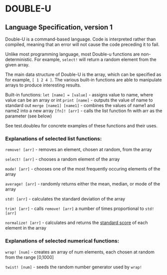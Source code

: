 # DOUBLE-U

## Language Specification, version 1

Double-U is a command-based language. Code is interpreted rather than compiled,
meaning that an error will not cause the code preceding it to fail.

Unlike most programming language, most Double-u functions are non-deterministic.
For example, `select!` will return a random element from the given array.

The main data structure of Double-U is the array, which can be specified as for
example, `[ 1 2 4 ]`. The various built-in functions are able to manipulate 
arrays to produce interesting results.

Built-in functions:
`let [name] = [value]` - assigns value to name, where value can be an array or int
`print [name]` - outputs the value of name to standard out
`merge [name1] [name1]` - combines the values of name1 and name2 into a new array
`[fn]! [arr]` - calls the list function fn with arr as the parameter (see below)

See test.doubleu for concrete examples of these functions and their uses.

### Explanations of selected list functions:

`remove! [arr]` - removes an element, chosen at random, from the array

`select! [arr]` - chooses a random element of the array

`mode! [arr]` - chooses one of the most frequently occuring elements of the array

`average! [arr]` - randomly returns either the mean, median, or mode of the array

`std! [arr]` - calculates the standard deviation of the array

`trim! [arr]` - calls `remove! [arr]` a number of times proportional to `std! [arr]`

`normalize! [arr]` - calculates and returns the [standard score](https://en.wikipedia.org/wiki/Standard_score) of each element in the array

### Explanations of selected numerical functions:

`wrap! [num]` - creates an array of num elements, each chosen at random from the range [0,1000]

`twist! [num]` - seeds the random number generator used by `wrap!`
